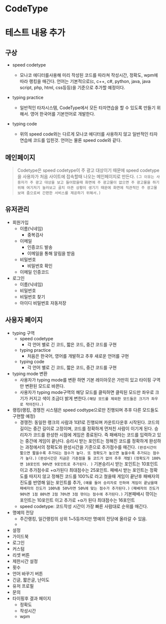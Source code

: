 # CodeType

# 테스트 내용 추가

## 구상
- speed codetype
    - 모나코 에디터를사용해 미리 작성된 코드를 따라쳐 작성시간, 정확도, wpm에 따라 랭킹을 매긴다. 언어는 기본적으로(c, c++, c#, python, java, java script, php, html, css등등)을 기준으로 추가할 예정이다.
    
 - typing practice
    - 일반적인 타자시스템, CodeType에서 모든 타자연습을 할 수 있도록 만들기 위해서. 영어 한국어를 기본언어로 개발한다.

 - typing code
    - 위의 speed code와는 다르게 모나코 에디터를 사용하지 않고 일반적인 타자연습에 코드를 입힌것. 언어는 물론 speed code와 같다.

## 메인페이지
> Codetype은 speed codetype이 주 광고 대상이기 때문에 speed codetype을 사용자가 처음 사이트에 접속할때 나오는 메인페이지로 만든다.
`(그 이유는 사용자가 주 광고 대상을 보고 들어왔을때 화면에 주 광고물이 없으면 주 광고물을 하기 위해 여기저기 눌러보고 골치 아픈 상황이 생기기 때문에 화면에 직관적인 주 광고물 보여 줌으로써 간편한 서비스를 제공하기 위해서.)`

## 유저관리
- 회원가입
    - 이름(닉네임)
        - 중복검사
    - 이메일
        - 인증코드 발송
        - 이메일을 통해 알림을 받음
    - 비밀번호
        - 비밀번호 확인
    - 이메일 인증코드
- 로그인
    - 이름(닉네임)
    - 비밀번호
    - 비밀번호 찾기
    - 아이디 비밀번호 자동저장

## 사용자 페이지
- typing 구역
    - speed codetype
        - 각 언어 별로 긴 코드, 짧은 코드, 중간 코드를 구현
    - typing practice
        - 처음은 한국어, 영어를 개발하고 추후 새로운 언어를 구현
    - typing code
        - 각 언어 별로 긴 코드, 짧은 코드, 중간 코드를 구현
- typing mode 변환
    - 사용자가 typing mode를 변환 하면 기본 레이아웃은 가만히 있고 타이핑 구역만 변환된 모드로 바뀐다.
    - 사용자가 typing mode구역의 해당 모드를 클릭하면 클릭된 모드만 좌우로 크기가 커지고 색이 조금더 밝게 변한다.`(해당 모드를 제외한 모드들은 크기가 좌우로 작아진다.)`
- 랭킹(랭킹, 경쟁전 시스템은 speed codtype으로만 진행되며 추후 다른 모드들도 구현할 예정)
    - 경쟁전: 동일한 랭크의 사람과 1대1로 진행되며 카운트다운후 시작된다.
    코드의 길이는 중간 길이로 고정이며, 코드를 정확하게 먼저친 사람이 이기게 된다.
    승리자가 코드를 완성한 시점에 게임은 종료된다.
    즉 패배자는 코드를 입력하고 있는 중간에 게임이 끝난다.
    승리시 받는 포인트는 정해진 코드를 정확하게 완성하는 과정에서의 정확도와 완성시간을 기준으로 추가점수를 매긴다.
    `(완성시간이 짧으면 짧을수록 추가되는 점수가 높다. 또 정확도가 높으면 높을수록 추가되는 점수가 높다.)`
    `(완성시간은 지금은 기준점을 둘 코드가 없어 추후 개발)`
    `(정확도가 100%면 10포인트 90%면 9포인트로 추가된다. )`
    기본승리시 받는 포인트는 10포인트이고 추가점수로 +α가된다 최대점수는 25포인트.
    패배시 받는 포인트는 정확도를 따지지 않고 정해진 코드를 100%로 라고 쳤을때 게임이 끝난후 패배자의 진도를 반영해 잃는 포인트를 추가, 
    `(예를 들어 승리자로 인하여 게임이 끝났을때 패배자의 진도가 100%중 50%라면 50%에 맞는 점수가 추가된다.)`
    `(패배자의 진도가 90%면 1점 80%면 2점 70%면 3점 깎이는 점수에 추가된다.)`
    기본패배시 깎이는 포인트는 10포인트 이고 추가로 +α가 된다 최대점수는 16포인트
    <!-- - 주간랭킹: 매주 지정된 코드로 실행되고 주간랭킹의 코드 길이는 중간 길이로 고정이다. -->
    <!-- - 일간랭킹: 매일 지정된 코드로 실행되고 일간랭킹의 코드 길이는 긴, 짧은, 중간 길이로 모두 가능하다. -->
    - speed codetype: 코드작성 시간이 가장 빠른 사람대로 순위를 매긴다.
    <!-- - typing practice: 정확도와 wpm을 기준으로 순위를 매긴다.
    - typing code: typing practice와 마찬가지로 정홛고와 wpm을 기준으로 순위를 매긴다. -->
- 명예의 전당
    - 주간랭킹, 일간랭킹의 상위 1~5등까지만 명예의 전당에 올라갈 수 있음.
    - 
- 설정
- 가이드북
- 로그인
- 커스텀
- 리셋 버튼
- 제한시간 설정
- 횟수  
- 언어 바꾸기 버튼
- 긴글, 짧은글, 난이도
- 유저 프로필
- 문의
- 타이핑후 결과 페이지
    - 정확도
    - 작성시간
    - wpm
